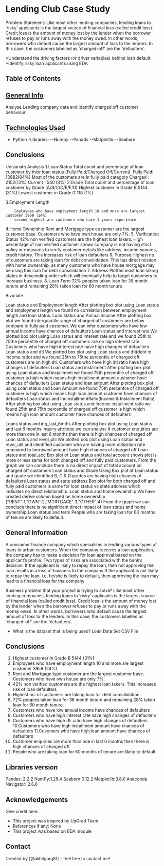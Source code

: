 # Lending Club Case Study
Problem Statement:
Like most other lending companies, lending loans to ‘risky’ applicants is the largest source of financial loss (called credit loss). Credit loss is the amount of money lost by the lender when the borrower refuses to pay or runs away with the money owed. In other words, borrowers who default cause the largest amount of loss to the lenders. In this case, the customers labelled as 'charged-off' are the 'defaulters'.

*Understand the driving factors (or driver variables) behind loan default
*Identify risky loan applicants using EDA


## Table of Contents

## [General Info](#general-information)
Analyse Lending company data and identify charged off customer behaviour

## [Technologies Used](#technologies-used)
- Python
-Libraries:
--Numpy	
--Panads
--Matplotlib
--Seaborn

## Conclusions
Univariate Analysis
1.Loan Status
		Total count and percentage of loan customer by their loan status (Fully Paid/Charged Off/Current). 
		Fully Paid: 13982(84%) Most of the customers are in fully paid category
		Charged : 2152(13%)
		Current : 540 (3%)
2.Grade
		Total count and percentage of loan customer by Grade (A/B/C/D/E/F/G)
		Highest customer in Grade B 5144 (31%)
		Lowest customer in Grade G 118 (1%)

3.Employment Length

		Employees who have employment length 10 and more are largest customer 3959 (24%)
		second highest are customers who have 1 years experience
4.Home Ownership
		Rent and Mortgage type customer are the largest customer base. Customers who have own house are only 7%.
5. Verification Status
		42% non verified customers are the highest loan takers. High percentage of non verified customer shows company is not having strict policy or measures to verify customer 		details 		like address, income sources, credit history. This increases risk of loan defaulters
6. Purpose
		Highest no. of customers are taking loan for debt consolidation. This has direct relation with home ownership, as many customers who have house mortgage may be using this 		loan for 	debt consolidation
7. Address
		Plotted most loan taking states in descending order which will eventually help to target customers to increase business.
8. Loan Term
		72% peoples taken loan for 36 month tenure and remaining 28% taken loan for 60 month tenure.


Bivariate

Loan status and Employment length
		After plotting box plot using Loan status and employment length we found no correlation between employment length and loan status.
Loan status and Annual income
		After plotting box plot we found interquartile range of charged off customers are below compare to fully paid customer. We can infer customers who have low annual income 		have chances of defaulters
Loan status and interest rate
		We plotted box plot using Loan status and interest rate and we found 25th to 75the percentile of charged off customers are on high interest rate. Customers who have high 		interest rate have high changes of defaulters
Loan status and dti
		We plotted box plot using Loan status and dti(debt to income ratio) and we found 25th to 75the percentile of charged off customers are on high dti. Customers who have high 		dti ratio have high changes of defaulters
Loan status and installment
		After plotting box plot using Loan status and installment we found 75th percentile of charged off customer is high which means high installment amount customer have  			chances of defaulters
Loan status and loan amount
		After plotting box plot using Loan status and Loan Amount we found 75th percentile of charged off customer is high which means high loan amount customer have  chances of 		defaulters
Loan status and IncInstallmentRatio(Income & Installment Ratio)
		After plotting box plot using Loan status and Income installment ratio we found 25th and 75th percentile of charged off customer is high which means high loan amount 			customer have  chances of defaulters

Loans status and inq_last_6mths
		After plotting box plot using Loan status and last 6 months inquiry attribute we can analyse 
		if customer enquiries are more than one in last 6 months then there is high chances of charged off
Loan status and revol_util
		We plotted box plot using Loan status and revol_util and identified customer who are having more utilization rate compared to borrowed amount have high chances of charged 		off
Loan status and total_acc 
		Box plot of Loan status and total account shows plot is more or less same for both changed off and fully paid customers.
		From the graph we can conclude there is no direct impact of total account on charged off customers
Loan status and Grade
		Using Box plot of Loan status and grade we identified B, C & D grades are  having high chances of defaulters
Loan status and state address
		Box plot for both charged off and fully paid customers is same for loan status vs state address which indicates no direct relationship.
Loan status and home ownership
 		We have created derive column based on home ownership ("RENT":1,"OWN":2,"MORTGAGE":3,"OTHER":4)
		From the graph we can conclude there is no significant direct impact of loan status and home ownership
Loan status and term
		People who are taking loan for 60 months of tenure are likely to default.



<!-- You can include any other section that is pertinent to your problem -->

## General Information
 A consumer finance company which specialises in lending various types of loans to urban customers. When the company receives a loan application, the company has to make a decision for loan approval based on the applicant’s profile. Two types of risks are associated with the bank’s decision:
If the applicant is likely to repay the loan, then not approving the loan results in a loss of business to the company
If the applicant is not likely to repay the loan, i.e. he/she is likely to default, then approving the loan may lead to a financial loss for the company

Business problem that your project is trying to solve?
Like most other lending companies, lending loans to ‘risky’ applicants is the largest source of financial loss (called credit loss). Credit loss is the amount of money lost by the lender when the borrower refuses to pay or runs away with the money owed. In other words, borrowers who default cause the largest amount of loss to the lenders. In this case, the customers labelled as 'charged-off' are the 'defaulters'. 

- What is the dataset that is being used?
Loan Data Set CSV File


## Conclusions
1. Highest customer in Grade B 5144 (31%)
2. Employees who have employment length 10 and more are largest customer 3959 (24%)
3. Rent and Mortgage type customer are the largest customer base. Customers who have own house are only 7%.
4. 42% non verified customers are the highest loan takers. This increases risk of loan defaulters
5. Highest no. of customers are taking loan for debt consolidation.
6. 72% peoples taken loan for 36 month tenure and remaining 28% taken loan for 60 month tenure.
7. Customers who have low annual income have chances of defaulters
8. Customers who have high interest rate have high changes of defaulters
9. Customers who have high dti ratio have high changes of defaulters
10.Customers who have high installment amount have  chances of defaulters
11.Cusomers who have high loan amount have  chances of defaulters
12. Customer enquiries are more than one in last 6 months then there is high chances of charged off
13. People who are taking loan for 60 months of tenure are likely to default. 

## Libraries version
Pandas: 2.2.2
NumPy:1.26.4
Seaborn:0.12.2
Matplotlib:3.8.0
Anaconda Navigator: 2.6.0

## Acknowledgements
Give credit here.
- This project was inspired by UpGrad Team
- References if any: None
- This project was based on EDA module


## Contact
Created by [@akhilgarg81] - feel free to contact me!
